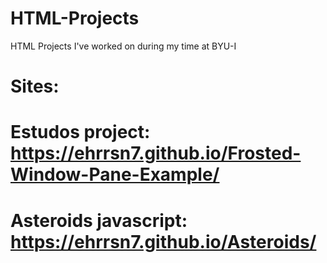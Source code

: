 # HTML-Projects
HTML Projects I've worked on during my time at BYU-I

# Sites: 
# Estudos project: https://ehrrsn7.github.io/Frosted-Window-Pane-Example/
# Asteroids javascript: https://ehrrsn7.github.io/Asteroids/
